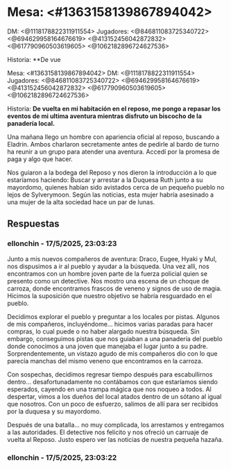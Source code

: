 # Mesa: <#1363158139867894042> 
DM: <@1118178822311911554> 
Jugadores: <@846811083725340722> <@694629958164676619> <@413152456042872832> <@617790960503619605> <@1062182896724627536> 

Historia:
**De vue

Mesa: <#1363158139867894042> 
DM: <@1118178822311911554> 
Jugadores: <@846811083725340722> <@694629958164676619> <@413152456042872832> <@617790960503619605> <@1062182896724627536> 

Historia:
**De vuelta en mi habitación en el  reposo, me pongo a repasar los eventos de mi ultima aventura mientras disfruto un biscocho de la panadería local.**

Una mañana llego un hombre con apariencia oficial al reposo, buscando a Eladrin. Ambos charlaron secretamente antes de pedirle al bardo de turno ha reunir a un grupo para atender una aventura. Accedí por la promesa de paga y algo que hacer.

Nos guiaron a la bodega del Reposo y nos dieron la introducción a lo que estaríamos haciendo: Buscar y arrestar a la Duquesa Ruth junto a su mayordomo, quienes habían sido avistados cerca de un pequeño pueblo no lejos de Sylverymoon. Según las noticias, esta mujer habría asesinado a una mujer de la alta sociedad hace un par de lunas.

## Respuestas

### ellonchin - 17/5/2025, 23:03:23

Junto a mis nuevos compañeros de aventura: Draco, Eugee, Hyaki y Mul, nos dispusimos a ir al pueblo y ayudar a la búsqueda. Una vez allí, nos encontramos con un hombre joven parte de la fuerza policial quien se presento como un detective. Nos mostro una escena de un choque de carroza, donde encontramos frascos de veneno y signos de uso de magia. Hicimos la suposición que nuestro objetivo se habría resguardado en el pueblo.

Decidimos explorar el pueblo y preguntar a los locales por pistas. Algunos de mis compañeros, incluyéndome... hicimos varias paradas para hacer compras, lo cual puede o no haber alargado nuestra búsqueda. Sin embargo, conseguimos pistas que nos guiaban a una panadería del pueblo donde conocimos a una joven que manejaba el lugar junto a su padre. Sorprendentemente, un vistazo agudo de mis compañeros dio con lo que parecía manchas del mismo veneno que encontramos en la carroza.

Con sospechas, decidimos regresar tiempo después para escabullirnos dentro... desafortunadamente no contábamos con que estaríamos siendo esperados, cayendo en una trampa mágica que nos noqueo a todos. Al despertar, vimos a los dueños del local atados dentro de un sótano al igual que nosotros. Con un poco de esfuerzo, salimos de allí para ser recibidos por la duquesa y su mayordomo.

Después de una batalla... no muy complicada, los arrestamos y entregamos a las autoridades. El detective nos felicito y nos ofreció un carruaje de vuelta al Reposo. Justo espero ver las noticias de nuestra pequeña hazaña.

### ellonchin - 17/5/2025, 23:03:22



